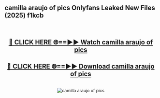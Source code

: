 <h2>camilla araujo of pics Onlyfans Leaked New Files (2025) f1kcb</h2>
<br>
<div align="center">
<h2><a href="https://mediafiles.top/camilla_araujo_of_pics&ref=git" rel="nofollow">🔴 CLICK HERE 🌐==►► Watch camilla araujo of pics</a></h2>
<h2><a href="https://mediafiles.top/camilla_araujo_of_pics&ref=git" rel="nofollow">🔴 CLICK HERE 🌐==►► Download camilla araujo of pics</a></h2>
<br>
<a href="https://mediafiles.top/camilla_araujo_of_pics&ref=git" rel="nofollow" data-target="animated-image.originalLink"><img src="https://i.ibb.co.com/xMMVF88/686577567.gif" alt="camilla araujo of pics" style="max-width: 100%; display: inline-block;" data-target="animated-image.originalImage"></a>
</div>
<br>
<br>